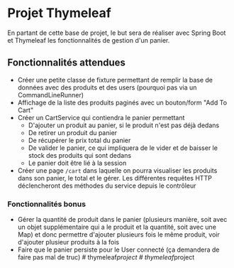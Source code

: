 # Projet Thymeleaf

En partant de cette base de projet, le but sera de réaliser avec Spring Boot et Thymeleaf les fonctionnalités de gestion d'un panier.

## Fonctionnalités attendues

* Créer une petite classe de fixture permettant de remplir la base de données avec des produits et des users (pourquoi pas via un CommandLineRunner)
* Affichage de la liste des produits paginés avec un bouton/form "Add To Cart"
* Créer un CartService qui contiendra le panier permettant 
    * D'ajouter un produit au panier, si le produit n'est pas déjà dedans
    * De retirer un produit du panier
    * De récupérer le prix total du panier
    * De valider le panier, ce qui impliquera de le vider et de baisser le stock des produits qui sont dedans
    * Le panier doit être lié à la session
* Créer une page `/cart` dans laquelle on pourra visualiser les produits dans son panier, le total et le gérer. Les différentes requêtes HTTP déclencheront des méthodes du service depuis le contrôleur

### Fonctionnalités bonus

* Gérer la quantité de produit dans le panier (plusieurs manière, soit avec un objet supplémentaire qui a le produit et la quantité, soit avec une Map) et donc permettre d'ajouter plusieurs fois le même produit, voir d'ajouter plusieur produits à la fois
* Faire que le panier persiste pour le User connecté (ça demandera de faire pas mal de truc)
#   t h y m e l e a f _ p r o j e c t  
 #   t h y m e l e a f _ p r o j e c t  
 
